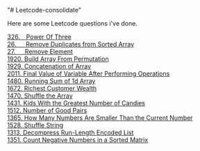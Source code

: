 "# Leetcode-consolidate"

Here are some Leetcode questions i've done.
<!-- <a href="https://leetcode.com/problems/"> </a> <br /> -->
<a href="https://leetcode.com/problems/power-of-three/">326.&emsp;Power Of Three</a> <br />
<a href="https://leetcode.com/problems/remove-duplicates-from-sorted-array/">26. &emsp; Remove Duplicates from Sorted Array</a> <br />
<a href="https://leetcode.com/problems/remove-element/ ">27.  &emsp;    Remove Element </a> <br />
<a href="https://leetcode.com/problems/build-array-from-permutation/">1920. Build Array From Permutation</a> <br />
<a href="https://leetcode.com/problems/concatenation-of-array/">1929. Concatenation of Array</a> <br />
<a href="https://leetcode.com/problems/final-value-of-variable-after-performing-operations">2011. Final Value of Variable After Performing Operations</a> <br />
<a href="https://leetcode.com/problems/running-sum-of-1d-array">1480. Running Sum of 1d Array</a> <br />
<a href="https://leetcode.com/problems/richest-customer-wealth">1672. Richest Customer Wealth</a> <br />
<a href="https://leetcode.com/problems/shuffle-the-array">1470. Shuffle the Array</a> <br />
<a href="https://leetcode.com/problems/kids-with-the-greatest-number-of-candies">1431. Kids With the Greatest Number of Candies</a> <br />
<a href="https://leetcode.com/problems/number-of-good-pairs">1512. Number of Good Pairs</a> <br />
<a href="https://leetcode.com/problems/how-many-numbers-are-smaller-than-the-current-number/">1365. How Many Numbers Are Smaller Than the Current Number</a> <br />
<a href="https://leetcode.com/problems/shuffle-string/">1528. Shuffle String</a> <br />
<a href="https://leetcode.com/problems/decompress-run-length-encoded-list/">1313. Decompress Run-Length Encoded List</a> <br />
<a href="https://leetcode.com/problems/count-negative-numbers-in-a-sorted-matrix/">1351. Count Negative Numbers in a Sorted Matrix</a> <br />
